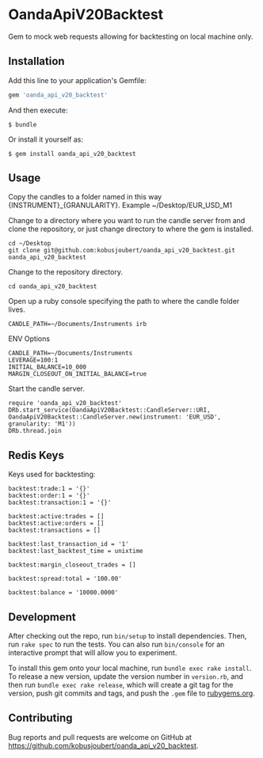 # OandaApiV20Backtest

Gem to mock web requests allowing for backtesting on local machine only.

## Installation

Add this line to your application's Gemfile:

```ruby
gem 'oanda_api_v20_backtest'
```

And then execute:

    $ bundle

Or install it yourself as:

    $ gem install oanda_api_v20_backtest

## Usage

Copy the candles to a folder named in this way {INSTRUMENT}_{GRANULARITY}. Example ~/Desktop/EUR_USD_M1

Change to a directory where you want to run the candle server from and clone the repository, or just change directory to where the gem is installed.

    cd ~/Desktop
    git clone git@github.com:kobusjoubert/oanda_api_v20_backtest.git oanda_api_v20_backtest

Change to the repository directory.

    cd oanda_api_v20_backtest

Open up a ruby console specifying the path to where the candle folder lives.

    CANDLE_PATH=~/Documents/Instruments irb

ENV Options

    CANDLE_PATH=~/Documents/Instruments
    LEVERAGE=100:1
    INITIAL_BALANCE=10_000
    MARGIN_CLOSEOUT_ON_INITIAL_BALANCE=true

Start the candle server.

    require 'oanda_api_v20_backtest'
    DRb.start_service(OandaApiV20Backtest::CandleServer::URI, OandaApiV20Backtest::CandleServer.new(instrument: 'EUR_USD', granularity: 'M1'))
    DRb.thread.join

## Redis Keys

Keys used for backtesting:

    backtest:trade:1 = '{}'
    backtest:order:1 = '{}'
    backtest:transaction:1 = '{}'

    backtest:active:trades = []
    backtest:active:orders = []
    backtest:transactions = []

    backtest:last_transaction_id = '1'
    backtest:last_backtest_time = unixtime

    backtest:margin_closeout_trades = []

    backtest:spread:total = '100.00'

    backtest:balance = '10000.0000'

## Development

After checking out the repo, run `bin/setup` to install dependencies. Then, run `rake spec` to run the tests. You can also run `bin/console` for an interactive prompt that will allow you to experiment.

To install this gem onto your local machine, run `bundle exec rake install`. To release a new version, update the version number in `version.rb`, and then run `bundle exec rake release`, which will create a git tag for the version, push git commits and tags, and push the `.gem` file to [rubygems.org](https://rubygems.org).

## Contributing

Bug reports and pull requests are welcome on GitHub at https://github.com/kobusjoubert/oanda_api_v20_backtest.
